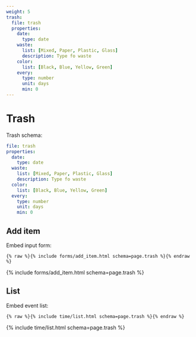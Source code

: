 ```yaml
---
weight: 5
trash:
  file: trash
  properties:
    date:
      type: date
    waste:
      list: [Mixed, Paper, Plastic, Glass]
      description: Type fo waste
    color:
      list: [Black, Blue, Yellow, Green]
    every:
      type: number
      unit: days
      min: 0
---
```


# Trash

Trash schema:

```yml
file: trash
properties:
  date:
    type: date
  waste:
    list: [Mixed, Paper, Plastic, Glass]
    description: Type fo waste
  color:
    list: [Black, Blue, Yellow, Green]
  every:
    type: number
    unit: days
    min: 0
```

## Add item

Embed input form:

```liquid
{% raw %}{% include forms/add_item.html schema=page.trash %}{% endraw %}
```

{% include forms/add_item.html schema=page.trash %}

## List

Embed event list:

```liquid
{% raw %}{% include time/list.html schema=page.trash %}{% endraw %}
```

{% include time/list.html schema=page.trash %}
